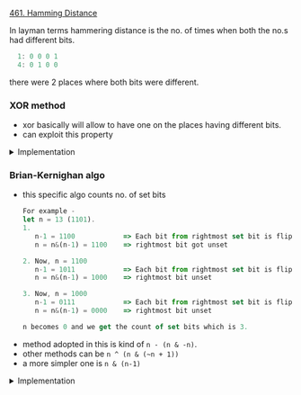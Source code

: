 [461. Hamming Distance](https://leetcode.com/problems/hamming-distance/)

In layman terms hammering distance is the no. of times when both the no.s had different bits.


```js
  1: 0 0 0 1
  4: 0 1 0 0
```

there were 2 places where both bits were different.



### XOR method 

- xor basically will allow to have one on the places having different bits.
- can exploit this property

<details>
<summary>Implementation</summary>

```cpp
int hammingDistance(int x, int y) {
  int temp = x ^ y;
  int ans = 0;
  while (temp) {
    ans += (temp & 1);
    temp = temp >> 1;
  }
  return ans;
}
```
</details>


### Brian-Kernighan algo
- this specific algo counts no. of set bits
  ```js
  For example - 
  let n = 13 (1101).
  1.
     n-1 = 1100            => Each bit from rightmost set bit is flipped
     n = n&(n-1) = 1100    => rightmost bit got unset
  
  2. Now, n = 1100
     n-1 = 1011            => Each bit from rightmost set bit is flipped
     n = n&(n-1) = 1000    => rightmost bit unset
  
  3. Now, n = 1000
     n-1 = 0111            => Each bit from rightmost set bit is flipped
     n = n&(n-1) = 0000    => rightmost bit unset
  
  n becomes 0 and we get the count of set bits which is 3.
  ```
- method adopted in this is kind of `n - (n & -n)`.
- other methods can be `n ^ (n & (~n + 1))`
- a more simpler one is `n & (n-1)`

<details> 
<summary>Implementation</summary>

```java
class Solution {
  public int hammingDistance(int x, int y) {
    int n = x ^ y;
    int count = 0;
    while (n > 0) {
      count++;
      int rsb = n & (-n);
      n &= ~(rsb); // subtracting rsb from original no, n -= rsb will also do. 
    }
    return count;

  }
}
```
